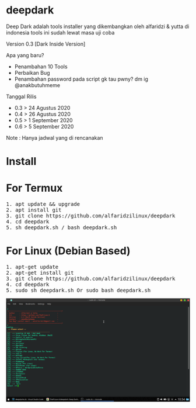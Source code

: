 # deepdark
Deep Dark adalah tools installer yang dikembangkan oleh alfaridzi &amp; yutta di indonesia tools ini sudah lewat masa uji coba

Version 0.3 [Dark Inside Version]

Apa yang baru?
- Penambahan 10 Tools
- Perbaikan Bug
- Penambahan password pada script
gk tau pwny? dm ig @anakbutuhmeme

Tanggal Rilis

- 0.3 > 24 Agustus 2020
- 0.4 > 26 Agustus 2020
- 0.5 > 1 September 2020
- 0.6 > 5 September 2020

Note : Hanya jadwal yang di rencanakan


# Install

# For Termux
<pre>
1. apt update && upgrade
2. apt install git
3. git clone https://github.com/alfaridzilinux/deepdark
4. cd deepdark
5. sh deepdark.sh / bash deepdark.sh
</pre>

# For Linux (Debian Based)
<pre>
1. apt-get update 
2. apt-get install git
3. git clone https://github.com/alfaridzilinux/deepdark
4. cd deepdark
5. sudo sh deepdark.sh Or sudo bash deepdark.sh
</pre>


![](https://raw.githubusercontent.com/ThePrison-X/deepdark/master/images/Screenshot_20200824_105449.png)
